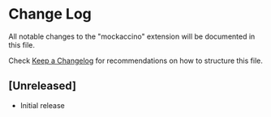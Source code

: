 # Change Log

All notable changes to the "mockaccino" extension will be documented in this file.

Check [Keep a Changelog](http://keepachangelog.com/) for recommendations on how to structure this file.

## [Unreleased]

- Initial release